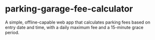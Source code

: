 # parking-garage-fee-calculator
A simple, offline-capable web app that calculates parking fees based on entry date and time, with a daily maximum fee and a 15-minute grace period.
